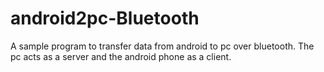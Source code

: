 android2pc-Bluetooth
====================

A sample program to transfer data from android to pc over bluetooth. The pc acts as a server and the android phone as a client.